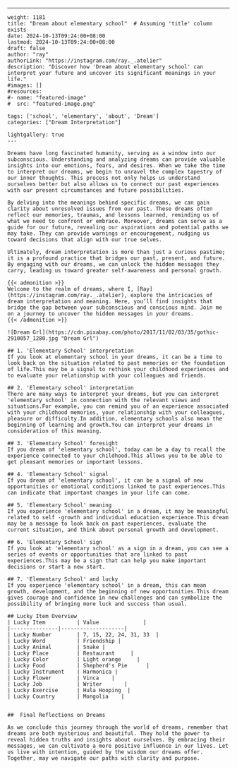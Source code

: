 ---
    weight: 1181
    title: "Dream about elementary school"  # Assuming 'title' column exists
    date: 2024-10-13T09:24:00+08:00
    lastmod: 2024-10-13T09:24:00+08:00
    draft: false
    author: "ray"
    authorLink: "https://instagram.com/ray._.atelier"
    description: "Discover how 'Dream about elementary school' can interpret your future and uncover its significant meanings in your life."
    #images: []
    #resources:
    #- name: "featured-image"
    #  src: "featured-image.png"
    
    tags: ['school', 'elementary', 'about', 'Dream']
    categories: ["Dream Interpretation"]
    
    lightgallery: true
    ---
    
    Dreams have long fascinated humanity, serving as a window into our subconscious. Understanding and analyzing dreams can provide valuable insights into our emotions, fears, and desires. When we take the time to interpret our dreams, we begin to unravel the complex tapestry of our inner thoughts. This process not only helps us understand ourselves better but also allows us to connect our past experiences with our present circumstances and future possibilities.
    
    By delving into the meanings behind specific dreams, we can gain clarity about unresolved issues from our past. These dreams often reflect our memories, traumas, and lessons learned, reminding us of what we need to confront or embrace. Moreover, dreams can serve as a guide for our future, revealing our aspirations and potential paths we may take. They can provide warnings or encouragement, nudging us toward decisions that align with our true selves.
    
    Ultimately, dream interpretation is more than just a curious pastime; it is a profound practice that bridges our past, present, and future. By engaging with our dreams, we can unlock the hidden messages they carry, leading us toward greater self-awareness and personal growth.
    
    {{< admonition >}}
    Welcome to the realm of dreams, where I, [Ray](https://instagram.com/ray._.atelier), explore the intricacies of dream interpretation and meaning. Here, you’ll find insights that bridge the gap between your subconscious and conscious mind. Join me on a journey to uncover the hidden messages in your dreams.
    {{< /admonition >}}
    
    ![Dream Grl](https://cdn.pixabay.com/photo/2017/11/02/03/35/gothic-2910057_1280.jpg "Dream Grl")
    
    ## 1. 'Elementary School' interpretation
    If you look at elementary school in your dreams, it can be a time to look back on the situation related to past memories or the foundation of life.This may be a signal to rethink your childhood experiences and to evaluate your relationship with your colleagues and friends.
    
    ## 2. 'Elementary school' interpretation
    There are many ways to interpret your dreams, but you can interpret 'elementary school' in connection with the relevant views and situations.For example, you can remind you of an experience associated with your childhood memories, your relationship with your colleagues, pleasure or difficulty.In addition, elementary schools also mean the beginning of learning and growth.You can interpret your dreams in consideration of this meaning.
    
    ## 3. 'Elementary School' foresight
    If you dream of 'elementary school', today can be a day to recall the experience connected to your childhood.This allows you to be able to get pleasant memories or important lessons.
    
    ## 4. 'Elementary School' signal
    If you dream of 'elementary school', it can be a signal of new opportunities or emotional conditions linked to past experiences.This can indicate that important changes in your life can come.
    
    ## 5. 'Elementary School' meaning
    If you experience 'elementary school' in a dream, it may be meaningful related to self -growth and individual education experience.This dream may be a message to look back on past experiences, evaluate the current situation, and think about personal growth and development.
    
    ## 6. 'Elementary School' sign
    If you look at 'elementary school' as a sign in a dream, you can see a series of events or opportunities that are linked to past experiences.This may be a sign that can help you make important decisions or start a new start.
    
    ## 7. 'Elementary School' and lucky
    If you experience 'elementary school' in a dream, this can mean growth, development, and the beginning of new opportunities.This dream gives courage and confidence in new challenges and can symbolize the possibility of bringing more luck and success than usual.
    
    ## Lucky Item Overview
    | Lucky Item          | Value              |
    |---------------|--------------------|
    | Lucky Number        | 7, 15, 22, 24, 31, 33  |
    | Lucky Word          | Friendship |
    | Lucky Animal        | Snake |
    | Lucky Place         | Restaurant     |
    | Lucky Color         | Light orange     |
    | Lucky Food          | Shepherd's Pie      |
    | Lucky Instrument    | Harmonica |
    | Lucky Flower        | Vinca    |
    | Lucky Job           | Writer       |
    | Lucky Exercise      | Hula Hooping  |
    | Lucky Country       | Mongolia    |
    
    
    ##  Final Reflections on Dreams
    
    As we conclude this journey through the world of dreams, remember that dreams are both mysterious and beautiful. They hold the power to reveal hidden truths and insights about ourselves. By embracing their messages, we can cultivate a more positive influence in our lives. Let us live with intention, guided by the wisdom our dreams offer. Together, may we navigate our paths with clarity and purpose.
    